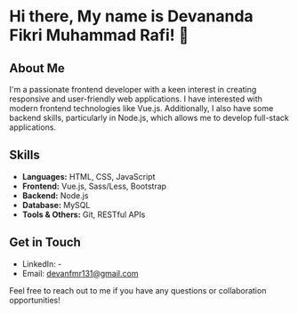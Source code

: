 # Hi there, My name is Devananda Fikri Muhammad Rafi! 👋

## About Me

I'm a passionate frontend developer with a keen interest in creating responsive and user-friendly web applications. I have interested with modern frontend technologies like Vue.js. Additionally, I also have some backend skills, particularly in Node.js, which allows me to develop full-stack applications.

## Skills

- **Languages:** HTML, CSS, JavaScript
- **Frontend:** Vue.js, Sass/Less, Bootstrap
- **Backend:** Node.js
- **Database:** MySQL
- **Tools & Others:** Git, RESTful APIs

## Get in Touch

- LinkedIn: -
- Email: devanfmr131@gmail.com

Feel free to reach out to me if you have any questions or collaboration opportunities!
